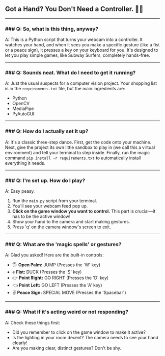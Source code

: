## Got a Hand? You Don't Need a Controller. 🧙‍♂️



---

### ### Q: So, what is this thing, anyway?

A: This is a Python script that turns your webcam into a controller. It watches your hand, and when it sees you make a specific gesture (like a fist or a peace sign), it presses a key on your keyboard for you. It's designed to let you play simple games, like Subway Surfers, completely hands-free.

---

### ### Q: Sounds neat. What do I need to get it running?

A: Just the usual suspects for a computer vision project. Your shopping list is in the `requirements.txt` file, but the main ingredients are:
* Python
* OpenCV
* MediaPipe
* PyAutoGUI

---

### ### Q: How do I actually set it up?

A: It's a classic three-step dance. First, get the code onto your machine. Next, give the project its own little sandbox to play in (we call this a virtual environment) and tell your terminal to step inside. Finally, run the magic command `pip install -r requirements.txt` to automatically install everything it needs.

---

### ### Q: I'm set up. How do I play?

A: Easy peasy.
1.  Run the `main.py` script from your terminal.
2.  You'll see your webcam feed pop up.
3.  **Click on the game window you want to control.** This part is crucial—it has to be the active window!
4.  Show your hand to the camera and start making gestures.
5.  Press 'q' on the camera window's screen to exit.

---

### ### Q: What are the 'magic spells' or gestures?

A: Glad you asked! Here are the built-in controls:

* 🖐️ **Open Palm:** JUMP (Presses the 'W' key)
* ✊ **Fist:** DUCK (Presses the 'S' key)
* 👉 **Point Right:** GO RIGHT (Presses the 'D' key)
* 👈 **Point Left:** GO LEFT (Presses the 'A' key)
* ✌️ **Peace Sign:** SPECIAL MOVE (Presses the 'Spacebar')

---

### ### Q: What if it's acting weird or not responding?

A: Check these things first:
* Did you remember to click on the game window to make it active?
* Is the lighting in your room decent? The camera needs to see your hand clearly!
* Are you making clear, distinct gestures? Don't be shy.